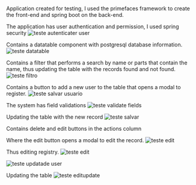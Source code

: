 # 
Application created for testing, I used the primefaces framework to create the front-end and spring boot on the back-end.

The application has user authentication and permission, I used spring security
 ![teste autenticater user](https://user-images.githubusercontent.com/75453738/220821609-1fe58128-1b67-47c6-b0a9-fdeeaf024327.png)

Contains a datatable component with postgresql database information.
![teste datatable](https://user-images.githubusercontent.com/75453738/220816837-b700bd9b-9f12-4579-be63-f2763d1c6208.png)

Contains a filter that performs a search by name or parts that contain the name, thus updating the table with the records found and not found.
![teste filtro](https://user-images.githubusercontent.com/75453738/220817163-6a3b4ae5-2467-433d-bfa9-8be6921325de.png)

Contains a button to add a new user to the table that opens a modal to register.
![teste salvar usuario](https://user-images.githubusercontent.com/75453738/220818086-e5cb54ce-ae4d-44b5-829c-70739c4c41c8.png)

The system has field validations
![teste validate fields](https://user-images.githubusercontent.com/75453738/220821249-47c1e03a-2ea5-4460-8739-1d4d22f1a0da.png)


Updating the table with the new record
![teste salvar](https://user-images.githubusercontent.com/75453738/220818353-7f2bbbd5-a4a8-483c-81dc-64e5c4cfad82.png)


Contains delete and edit buttons in the actions column

Where the edit button opens a modal to edit the record.
![teste edit](https://user-images.githubusercontent.com/75453738/220819474-846fc99e-9b22-4722-b7fe-90fbba155ab7.png) 

Thus editing registry.
![teste edit](https://user-images.githubusercontent.com/75453738/220819702-8bee0bc1-875e-4eb0-b9f1-ef20cbe882e6.png)

![teste updatade user](https://user-images.githubusercontent.com/75453738/220932572-a91bd830-4627-4d14-a797-5c0f86b6bd09.png)

Updating the table
![teste editupdate](https://user-images.githubusercontent.com/75453738/220819895-a2784dbc-6700-473e-84e8-14a4ee4d9ee5.png)

